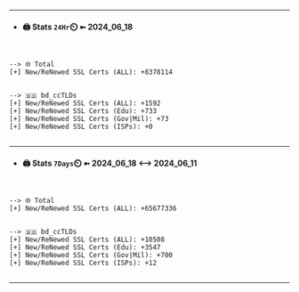 

---
- #### 🖨️ **Stats** `24Hr`⏲️ ➼ 2024_06_18
```console


--> 🌐 Total
[+] New/ReNewed SSL Certs (ALL): +8378114


--> 🇧🇩 bd_ccTLDs
[+] New/ReNewed SSL Certs (ALL): +1592
[+] New/ReNewed SSL Certs (Edu): +733
[+] New/ReNewed SSL Certs (Gov|Mil): +73
[+] New/ReNewed SSL Certs (ISPs): +0


```

---
- #### 🖨️ **Stats** `7Days`⏲️ ➼ 2024_06_18 <--> 2024_06_11
```console


--> 🌐 Total
[+] New/ReNewed SSL Certs (ALL): +65677336


--> 🇧🇩 bd_ccTLDs
[+] New/ReNewed SSL Certs (ALL): +10508
[+] New/ReNewed SSL Certs (Edu): +3547
[+] New/ReNewed SSL Certs (Gov|Mil): +700
[+] New/ReNewed SSL Certs (ISPs): +12


```

---

